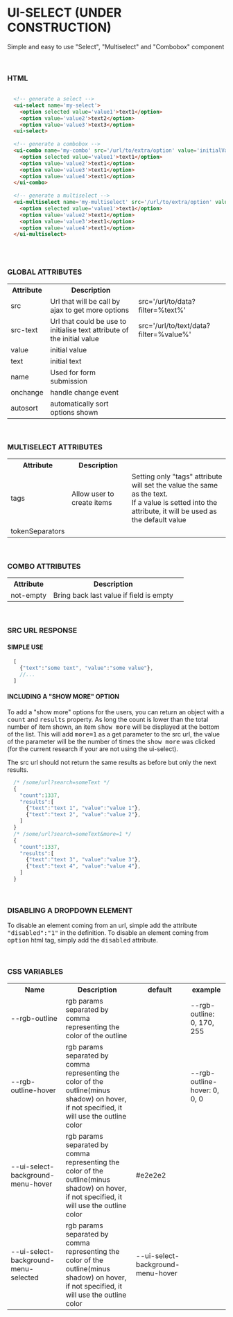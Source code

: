 # UI-SELECT (UNDER CONSTRUCTION)
Simple and easy to use "Select", "Multiselect" and "Combobox" component

<br>

### HTML

```HTML
  
  <!-- generate a select -->
  <ui-select name='my-select'>
    <option selected value='value1'>text1</option>
    <option value='value2'>text2</option>
    <option value='value3'>text3</option>
  <ui-select>
  
  <!-- generate a combobox -->
  <ui-combo name='my-combo' src='/url/to/extra/option' value='initialValue' text='initialText' not-empty>
    <option selected value='value1'>text1</option>
    <option value='value2'>text1</option>
    <option value='value3'>text1</option>
    <option value='value4'>text1</option>
  </ui-combo>
  
  <!-- generate a multiselect -->
  <ui-multiselect name='my-multiselect' src='/url/to/extra/option' value='initialValue' text='initialText'>
    <option selected value='value1'>text1</option>
    <option value='value2'>text1</option>
    <option value='value3'>text1</option>
    <option value='value4'>text1</option>
  </ui-multiselect>
  
```


<br>

### GLOBAL ATTRIBUTES

<table>
  <tr>
    <th>Attribute</th>
    <th>Description</th>
    <th></th>
  </tr>
  <tr>
    <td>src</td>
    <td>
       Url that will be call by ajax to get more options
    </td>
    <td>src='/url/to/data?filter=%text%'</td>
  </tr>
  <tr>
    <td>src-text</td>
    <td>
      Url that could be use to initialise text attribute of the initial value
    </td>
    <td>src='/url/to/text/data?filter=%value%'</td>
  </tr>
  <tr>
    <td>value</td>
    <td>initial value</td>
    <td></td>
  </tr>
  <tr>
    <td>text</td>
    <td>initial text</td>
    <td></td>
  </tr>
  <tr>
    <td>name</td>
    <td>Used for form submission</td>
    <td></td>
  </tr>
  <tr>
    <td>onchange</td>
    <td>handle change event</td>
    <td></td>
  </tr>
  <tr>
    <td>autosort</td>
    <td>automatically sort options shown</td>
    <td></td>
  </tr>
</table>


<br>

### MULTISELECT ATTRIBUTES

<table>
  <tr>
    <th>Attribute</th>
    <th>Description</th>
    <th></th>
  </tr>
  <tr>
    <td>tags</td>
    <td>Allow user to create items</td>
    <td>
        Setting only "tags" attribute will set the value the same as the text.
        <br>
        If a value is setted into the attribute, it will be used as the default value
    </td>
  </tr>
  <tr>
    <td>tokenSeparators</td>
    <td></td>
    <td></td>
  </tr>
</table>


<br>

### COMBO ATTRIBUTES

<table>
  <tr>
    <th>Attribute</th>
    <th>Description</th>
    <th></th>
  </tr>
  <tr>
    <td>not-empty</td>
    <td>Bring back last value if field is empty</td>
    <td><ui-combo not-empty></ui-combo></td>
  </tr>
</table>


<br>
  
### SRC URL RESPONSE


#### SIMPLE USE
```javascript
  [
    {"text":"some text", "value":"some value"},
    //...
  ]
```

#### INCLUDING A "SHOW MORE" OPTION
To add a "show more" options for the users, you can return an object with a <kbd>count</kbd> and <kbd>results</kbd> property. As long the count is lower than the total number of item shown, an item <kbd>show more</kbd> will be displayed at the bottom of the list. This will add <kbd>more=1</kbd> as a get parameter to the src url, the value of the parameter will be the number of times the <kbd>show more</kbd> was clicked (for the current research if your are not using the ui-select).

The src url should not return the same results as before but only the next results.

```javascript
  /* /some/url?search=someText */
  {
    "count":1337,
    "results":[
      {"text":"text 1", "value":"value 1"},
      {"text":"text 2", "value":"value 2"},
    ]
  }
  /* /some/url?search=someText&more=1 */
  {
    "count":1337,
    "results":[
      {"text":"text 3", "value":"value 3"},
      {"text":"text 4", "value":"value 4"},
    ]
  }
```

<br>

### DISABLING A DROPDOWN ELEMENT
To disable an element coming from an url, simple add the attribute <kbd>"disabled":"1"</kbd> in the definition.
To disable an element coming from <kbd>option</kbd> html tag, simply add the <kbd>disabled</kbd> attribute.

<br>

### CSS VARIABLES

<table>
  <tr>
    <th>Name</th>
    <th>Description</th>
    <th>default</th>
    <th>example</th>
  </tr>
  <tr>
    <td>--rgb-outline</td>
    <td>rgb params separated by comma representing the color of the outline</td>
    <td></td>
    <td>--rgb-outline: 0, 170, 255</td>
  </tr>
  <tr>
    <td>--rgb-outline-hover</td>
    <td>rgb params separated by comma representing the color of the outline(minus shadow) on hover, if not specified, it will use the outline color</td>
    <td></td>
    <td>--rgb-outline-hover: 0, 0, 0</td>
  </tr>
  <tr>
    <td>--ui-select-background-menu-hover</td>
    <td>rgb params separated by comma representing the color of the outline(minus shadow) on hover, if not specified, it will use the outline color</td>
    <td>#e2e2e2</td>
    <td></td>
  </tr>
  <tr>
    <td>--ui-select-background-menu-selected</td>
    <td>rgb params separated by comma representing the color of the outline(minus shadow) on hover, if not specified, it will use the outline color</td>
    <td>--ui-select-background-menu-hover</td>
    <td></td>
  </tr>
</table>
